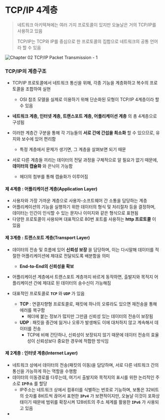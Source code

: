 # TCP/IP 4계층



> 네트워크 아키텍쳐에는 여러 가지 프로토콜이 있지만 오늘날은 거의 TCP/IP를 사용하고 있음
>
> TCP/IP는 TCP와 IP를 중심으로 한 프로토콜의 집합으로 네트워크의 공통 언어라 할 수 있음



![Chapter 02 TCP/IP Packet Transmission - 1](https://microchip.wdfiles.com/local--files/tcpip:tcp-ip-five-layer-model/tcpip_5_layer_overview.png)



### TCP/IP의 계층구조

- TCP/IP 프로토콜에서 네트워크 통신을 위해, 각종 기능을 계층화하고 복수의 프로토콜을 조합하여 실현
  - OSI 참조 모델을 실제로 이용하기 위해 단순화된 모형이 TCP/IP 4계층이라 할 수 있음
- __네트워크 계층, 인터넷 계층, 트랜스포트 계층, 어플리케이션 계층__ 의 총 4계층으로 구성됨 

- 이러한 계층간 구분을 통해 각 기능들의 __서로 간에 간섭을 최소화__ 할 수 있으므로, 유지와 보수에 있어 편리함
  - 특정 계층에서 문제가 생기면, 그 계층을 살펴보면 되기 때문
- 서로 다른 계층들 끼리는 데이터의 전달 과정을 구체적으로 알 필요가 없기 때문에, __데이터의 캡슐화__ 와 은닉이 가능함
  - 헤더의 첨부를 통해 캡슐화가 이루어짐  

  

#### 제 4계층 : 어플리케이션 계층(Application Layer)

- 사용자와 가장 가까운 계층으로 사용자-소프트웨어 간 소통을 담당하는 계층
- 어플리케이션의 기능을 실행하기 위한 데이터의 형식 및 처리절차 등을 결정하며, 데이터는 인간이 인식할 수 있는 문자나 이미지와 같은 형식으로 표현됨
- 다양한 프로토콜이 사용되며 대표적으로 80번 포트를 사용하는 __http 프로토콜__ 이 있음  

  

#### 제 3계층 : 트랜스포트 계층(Transport Layer)

- 데이터의 전송 및 흐름에 있어 __신뢰성 보장__ 을 담당하며, 이는 다시말해 데이터를 적절한 어플리케이션에 제대로 전달되도록 배분함을 의미
  - __End-to-End의 신뢰성을 확보__
- 어플리케이션 계층에서 트랜스포트 계층까지 바르게 동작하면, 출발지와 목적지 어플리케이션 간에 제대로 된 데이터의 송수신이 가능해짐

- 대표적인 프로토콜로 __`TCP`__ 와 __`UDP`__ 가 있음
  - __TCP__ : 연결지향형 프로토콜로, 패킷에 하나의 오류라도 있으면 재전송을 통해 에러를 복구함
    - 헤더에 붙는 정보가 많지만 그만큼 신뢰성 있는 데이터의 전송이 보장됨
  - __UDP__ : 패킷을 중간에 잃거나 오류가 발생해도 이에 대처하지 않고 계속해서 데이터를 전송
    - TCP에 비해 간단하나, 신뢰성이 보장되지 않기 때문에 데이터 전송의 효율성이 신뢰성보다 중요한 경우에 적합한 방식임

  

#### 제 2계층 : 인터넷 계층(Internet Layer)

- 네트워크 상에서 데이터의 전송(패킷의 이동)을 담당하며, 서로 다른 네트워크 간의 통신을 가능하게 하는 역할을 수행함
- 데이터의 이동경로를 다루는데, 여기서 출발지와 목적지의 표시를 위한 논리적인 주소로 __`IP주소`__ 를 할당
  -  IP주소는 네트워크 상에서 컴퓨터를 식별하는 번호로 기능하며, 보통은 32비트의 숫자롤 8비트씩 끊어서 표현한 __`IPv4`__ 가 보편적이지만, 오늘날 이것이 포화상태이기 때문에 범위를 확장시켜 128비트의 주소 체계를 활용한 __`IPv6`__ 가 사용되고 있음
- 

